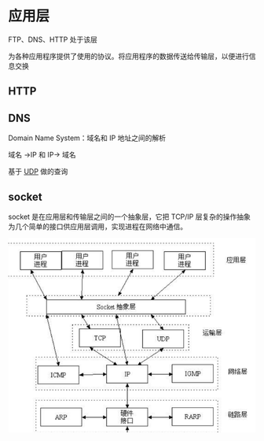 # 应用层

FTP、DNS、HTTP 处于该层

为各种应用程序提供了使用的协议。将应用程序的数据传送给传输层，以便进行信息交换

## HTTP

## DNS

Domain Name System：域名和 IP 地址之间的解析

域名 →IP 和 IP→ 域名

基于 [UDP](./03_transport_layer.md) 做的查询

## socket

socket 是在应用层和传输层之间的一个抽象层，它把 TCP/IP 层复杂的操作抽象为几个简单的接口供应用层调用，实现进程在网络中通信。

![](../images/e350613fdf59896ee9373044fd5c5a29.png)
